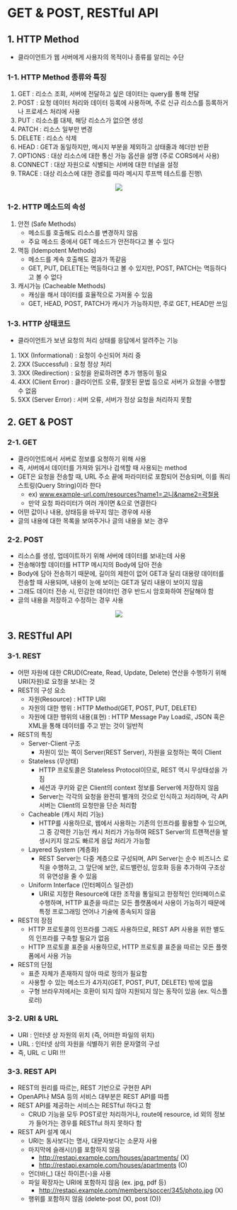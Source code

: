 # GET & POST, RESTful API

## 1. HTTP Method
- 클라이언트가 웹 서버에게 사용자의 목적이나 종류를 알리는 수단

### 1-1. HTTP Method 종류와 특징
1. GET : 리소스 조회, 서버에 전달하고 싶은 데이터는 query를 통해 전달
2. POST : 요청 데이터 처리와 데이터 등록에 사용하며, 주로 신규 리소스를 등록하거나 프로세스 처리에 사용
3. PUT : 리소스를 대체, 해당 리소스가 없으면 생성
4. PATCH : 리소스 일부만 변경
5. DELETE : 리소스 삭제
6. HEAD : GET과 동일하지만, 메시지 부분을 제외하고 상태줄과 헤더만 반환
7. OPTIONS : 대상 리소스에 대한 통신 가능 옵션을 설명 (주로 CORS에서 사용)
8. CONNECT : 대상 자원으로 식별되는 서버에 대한 터널을 설정
9. TRACE : 대상 리소스에 대한 경로를 따라 메시지 루프백 테스트를 진행\
    
<p align="center"><img src="../imagespace/httpMethod.png"></p>

### 1-2. HTTP 메소드의 속성
1. 안전 (Safe Methods)
   - 메소드를 호출해도 리소스를 변경하지 않음 
   - 주요 메소드 중에서 GET 메소드가 안전하다고 볼 수 있다
2. 멱등 (Idempotent Methods)
   - 메소드를 계속 호출해도 결과가 똑같음
   - GET, PUT, DELETE는 멱등하다고 볼 수 있지만, POST, PATCH는 멱등하다고 볼 수 없다
3. 캐시가능 (Cacheable Methods)
   - 캐싱을 해서 데이터를 효율적으로 가져올 수 있음
   - GET, HEAD, POST, PATCH가 캐시가 가능하지만, 주로 GET, HEAD만 쓰임

### 1-3. HTTP 상태코드
- 클라이언트가 보낸 요청의 처리 상태를 응답에서 알려주는 기능
1. 1XX (Informational) : 요청이 수신되어 처리 중
2. 2XX (Successful) : 요청 정상 처리
3. 3XX (Redirection) : 요청을 완료하려면 추가 행동이 필요
4. 4XX (Client Error) : 클라이언트 오류, 잘못된 문법 등으로 서버가 요청을 수행할 수 없음
5. 5XX (Server Error) : 서버 오류, 서버가 정상 요청을 처리하지 못함

## 2. GET & POST

### 2-1. GET
- 클라이언트에서 서버로 정보를 요청하기 위해 사용
- 즉, 서버에서 데이터를 가져와 읽거나 검색할 때 사용되는 method
- GET은 요청을 전송할 때, URL 주소 끝에 파라미터로 포함되어 전송되며, 이를 쿼리 스트링(Query String)이라 한다
  - ex) www.example-url.com/resources?name1=고니&name2=곽철용
  - 만약 요청 파라미터가 여러 개이면 &으로 연결한다 
- 어떤 값이나 내용, 상태등을 바꾸지 않는 경우에 사용
- 글의 내용에 대한 목록을 보여주거나 글의 내용을 보는 경우

### 2-2. POST
- 리소스를 생성, 업데이트하기 위해 서버에 데이터를 보내는데 사용
- 전송해야할 데이터를 HTTP 메시지의 Body에 담아 전송
- Body에 담아 전송하기 때문에, 길이의 제한이 없어 GET과 달리 대용량 데이터를 전송할 때 사용되며, 내용이 눈에 보이는 GET과 달리 내용이 보이지 않음
- 그래도 데이터 전송 시, 민감한 데이터인 경우 반드시 암호화하여 전달해야 함
- 글의 내용을 저장하고 수정하는 경우 사용

<p align="center"><img src="../imagespace/get&post.png"></p>

## 3. RESTful API

### 3-1. REST
- 어떤 자원에 대한 CRUD(Create, Read, Update, Delete) 연산을 수행하기 위해 URI(자원)로 요청을 보내는 것
- REST의 구성 요소
  - 자원(Resource) : HTTP URI
  - 자원의 대한 행위 : HTTP Method(GET, POST, PUT, DELETE)
  - 자원에 대한 행위의 내용(표현) : HTTP Message Pay Load로, JSON 혹은 XML을 통해 데이터를 주고 받는 것이 일반적
- REST의 특징
  - Server-Client 구조
    - 자원이 있는 쪽이 Server(REST Server), 자원을 요청하는 쪽이 Client
  - Stateless (무상태)
    - HTTP 프로토콜은 Stateless Protocol이므로, REST 역시 무상태성을 가짐
    - 세션과 쿠키와 같은 Client의 context 정보를 Server에 저장하지 않음
    - Server는 각각의 요청을 완전히 별개의 것으로 인식하고 처리하며, 각 API 서버는 Client의 요청만을 단순 처리함
  - Cacheable (캐시 처리 기능)
    - HTTP를 사용하므로, 웹에서 사용하는 기존의 인프라를 활용할 수 있으며, 그 중 강력한 기능인 캐시 처리가 가능하여 REST Server의 트랜잭션을 발생시키지 않고도 빠르게 응답 처리가 가능함
  - Layered System (계층화)
    - REST Server는 다중 계층으로 구성되며, API Server는 순수 비즈니스 로직을 수행하고, 그 앞단에 보안, 로드밸런싱, 암호화 등을 추가하여 구조상의 유연성을 줄 수 있음
  - Uniform Interface (인터페이스 일관성)
    - URI로 지정한 Resource에 대한 조작을 통일되고 한정적인 인터페이스로 수행하며, HTTP 표준을 따르는 모든 플랫폼에서 사용이 가능하기 때문에 특정 프로그래밍 언어나 기술에 종속되지 않음
- REST의 장점
  - HTTP 프로토콜의 인프라를 그래도 사용하므로, REST API 사용을 위한 별도의 인프라를 구축할 필요가 없음
  - HTTP 프로토콜 표준을 사용하므로, HTTP 프로토콜 표준을 따르는 모든 플랫폼에서 사용 가능
- REST의 단점
  - 표준 자체가 존재하지 않아 따로 정의가 필요함
  - 사용할 수 있는 메소드가 4가지(GET, POST, PUT, DELETE) 밖에 없음
  - 구형 브라우저에서는 호환이 되지 않아 지원되지 않는 동작이 있음 (ex. 익스플로러)

### 3-2. URI & URL
- URI : 인터넷 상 자원의 위치 (즉, 어떠한 파일의 위치)
- URL : 인터넷 상의 자원을 식별하기 위한 문자열의 구성
- 즉, URL ⊂ URI !!!

### 3-3. REST API
- REST의 원리를 따르는, REST 기반으로 구현한 API
- OpenAPI나 MSA 등의 서비스 대부분은 REST API를 따름
- REST API를 제공하는 서비스는 RESTful 하다고 함
  - CRUD 기능을 모두 POST로만 처리하거나, route에 resource, id 외의 정보가 들어가는 경우를 RESTful 하지 못하다 함
- REST API 설계 예시
  - URI는 동사보다는 명사, 대문자보다는 소문자 사용
  - 마지막에 슬래시(/)를 포함하지 않음
    - http://restapi.example.com/houses/apartments/ (X)
    - http://restapi.example.com/houses/apartments  (O)
  - 언더바(_) 대신 하이픈(-)을 사용
  - 파일 확장자는 URI에 포함하지 않음 (ex. jpg, pdf 등)
    - http://restapi.example.com/members/soccer/345/photo.jpg (X)
  - 행위를 포함하지 않음 (delete-post (X), post (O))